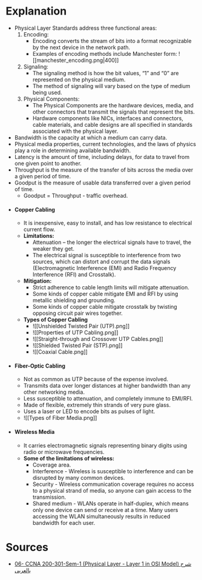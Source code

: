 # Explanation
+ Physical Layer Standards address three functional areas:
	1. Encoding:
		- Encoding converts the stream of bits into a format recognizable by the next device in the network path. 
		- Examples of encoding methods include Manchester form:
		 ![[manchester_encoding.png|400]]
	2. Signaling:
		- The signaling method is how the bit values, “1” and “0” are represented on the physical medium. 
		- The method of signaling will vary based on the type of medium being used. 
	3. Physical Components:
		+ The Physical Components are the hardware devices, media, and other connectors that transmit the signals that represent the bits.
		+ Hardware components like NICs, interfaces and connectors, cable materials, and cable designs are all specified in standards associated with the physical layer.
+ Bandwidth is the capacity at which a medium can carry data.
+ Physical media properties, current technologies, and the laws of physics play a role in determining available bandwidth.
+ Latency is the amount of time, including delays, for data to travel from one given point to another.
+ Throughput is the measure of the transfer of bits across the media over a given period of time.
+ Goodput is the measure of usable data transferred over a given period of time. 
	+ Goodput = Throughput - traffic overhead.
+ #### Copper Cabling
	+ It is inexpensive, easy to install, and has low resistance to electrical current flow. 
	+ **Limitations:**
		+ Attenuation – the longer the electrical signals have to travel, the weaker they get.
		+ The electrical signal is susceptible to interference from two sources, which can distort and corrupt the data signals (Electromagnetic Interference (EMI) and Radio Frequency Interference (RFI) and Crosstalk).
	+ **Mitigation:**
		+ Strict adherence to cable length limits will mitigate attenuation.
		+ Some kinds of copper cable mitigate EMI and RFI by using metallic shielding and grounding.
		+ Some kinds of copper cable mitigate crosstalk by twisting opposing circuit pair wires together.
	- **Types of Copper Cabling**
		- ![[Unshielded Twisted Pair (UTP).png]]
		- ![[Properties of UTP Cabling.png]]
		- ![[Straight-through and Crossover UTP Cables.png]]
		- ![[Shielded Twisted Pair (STP).png]]
		- ![[Coaxial Cable.png]]
- #### Fiber-Optic Cabling
	- Not as common as UTP because of the expense involved.
	- Transmits data over longer distances at higher bandwidth than any other networking media.
	- Less susceptible to attenuation, and completely immune to EMI/RFI.
	- Made of flexible, extremely thin strands of very pure glass.
	- Uses a laser or LED to encode bits as pulses of light.
	- ![[Types of Fiber Media.png]]
- #### Wireless Media
	- It carries electromagnetic signals representing binary digits using radio or microwave frequencies.
	- **Some of the limitations of wireless:**
		- Coverage area.
		- Interference - Wireless is susceptible to interference and can be disrupted by many common devices.
		- Security - Wireless communication coverage requires no access to a physical strand of media, so anyone can gain access to the transmission.
		- Shared medium - WLANs operate in half-duplex, which means only one device can send or receive at a time. Many users accessing the WLAN simultaneously results in reduced bandwidth for each user.
# Sources
+ [06- CCNA 200-301-Sem-1 (Physical Layer - Layer 1 in OSI Model) شرح بالعربى](https://www.youtube.com/watch?v=_WCBYOAs0ac&list=PLyDiLBk6tDH48IAmjAfH8OhrIeTSf23id&index=8&t=4s)
 